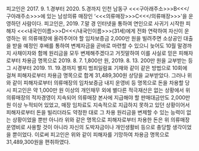 피고인은 2017. 9. 1.경부터 2020. 5.경까지 인천 남동구 <<<구아래주소>>>B<<</구아래주소>>>에 있는 남성의류 매장인 ‘<<<의류매장>>>C<<</의류매장>>>'을 운영하던 사람이다.
피고인은, 2019. 7.말 경 인터넷을 통하여 연인으로 사귀기 시작한 피해자 <<<내국인이름>>>D<<</내국인이름>>>(31세)에게 전화 연락하여 자신이 운영하는 위 의류매장에 올려주어야 할 임차보증금 2,000만 원을 빌려주면 소상공인 대출을 받을 예정인 후배를 통하여 변제자금을 곧바로 마련할 수 있으니 늦어도 10월 말경까지 사채이자와 함께 원리금을 모두 변제해주겠다고 거짓말하여 이를 사실로 믿은 피해자로부터 차용금 명목으로 2019. 8. 7. 1,800만 원, 2019. 8. 13. 200만 원을 교부받는 등 그 시경부터 2019. 11. 19.경까지 별지 범죄일람표 기재와 같이 같은 방법으로 10회에 걸쳐 피해자로부터 차용금 명목으로 합계 31,489,300원 상당을 교부받았다.
그러나 위와 같이 피해자로부터 의류매장의 임차보증금 내지 운영비 등 명목으로 돈을 차용할 당시 피고인은 약 1,000만 원 이상의 개인채무 외에 별다른 적극재산은 없는 상황에서 위 의류매장의 적자경영이 지속되어 의류매장 본사에 지급해야 할 판매대금만도 2,000만 원 이상 누적되어 있었고, 매장 임차료도 지속적으로 지급하지 못하고 있던 상황이어서 피해자로부터 돈을 빌리더라도 약정한 대로 그 차용 원리금을 변제할 수 있는 능력이 없는 상황이었을 뿐만 아니라 위와 같은 명목으로 피해자로부터 차용한 돈은 위 의류매장 운영비로 사용할 것이 아니라 자신의 도박자금이나 개인생활비 등으로 충당할 생각이었을 뿐이었다.
이로써 피고인은 위와 같이 피해자를 기망하여 차용금 명목으로 31,489,300원을 편취하였다.